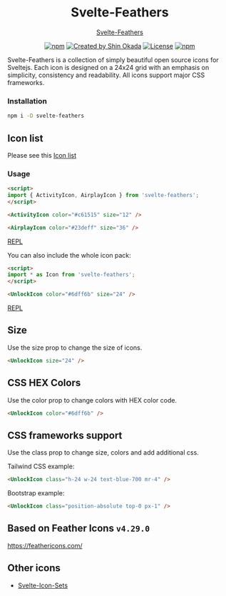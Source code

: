 <h1 align="center">Svelte-Feathers</h1>

<p align="center">
<a href="https://shinokada.github.io/svelte-feathers/">Svelte-Feathers</a>
</p>

<p align="center">
<a href="https://www.npmjs.com/package/svelte-feathers" rel="nofollow"><img src="https://img.shields.io/npm/v/svelte-feathers" alt="npm"></a>
<a href="https://twitter.com/shinokada" rel="nofollow"><img src="https://img.shields.io/badge/created%20by-@shinokada-4BBAAB.svg" alt="Created by Shin Okada"></a>
<a href="https://opensource.org/licenses/MIT" rel="nofollow"><img src="https://img.shields.io/github/license/shinokada/svelte-feathers" alt="License"></a>
<a href="https://www.npmjs.com/package/svelte-feathers" rel="nofollow"><img src="https://img.shields.io/npm/dw/svelte-feathers.svg" alt="npm"></a>
</p>

Svelte-Feathers is a collection of simply beautiful open source icons for Sveltejs. Each icon is designed on a 24x24 grid with an emphasis on simplicity, consistency and readability. All icons support major CSS frameworks.

### Installation

```sh
npm i -D svelte-feathers
```

## Icon list

Please see this [Icon list](https://github.com/shinokada/svelte-feathers/blob/main/icon-list.md)

### Usage

```html
<script>
import { ActivityIcon, AirplayIcon } from 'svelte-feathers';
</script>

<ActivityIcon color="#c61515" size="12" />

<AirplayIcon color="#23deff" size="36" />
```

[REPL](https://svelte.dev/repl/1fe15642604f48b38e2ea67ead9818dc?version=3.47.0)

You can also include the whole icon pack:

```html
<script>
import * as Icon from 'svelte-feathers';
</script>

<UnlockIcon color="#6dff6b" size="24" />
```

[REPL](https://svelte.dev/repl/a759c2c6f2f94c0f8a2d07b1889b2faf?version=3.47.0)

## Size

Use the size prop to change the size of icons.

```html
<UnlockIcon size="24" />
```

## CSS HEX Colors

Use the color prop to change colors with HEX color code.

```html
<UnlockIcon color="#6dff6b" />
```

## CSS frameworks support

Use the class prop to change size, colors and add additional css.

Tailwind CSS example:

```html
<UnlockIcon class="h-24 w-24 text-blue-700 mr-4" />
```

Bootstrap example:

```html
<UnlockIcon class="position-absolute top-0 px-1" />
```

## Based on Feather Icons  ```v4.29.0```

https://feathericons.com/

## Other icons

- [Svelte-Icon-Sets](https://svelte-svg-icons.vercel.app/)